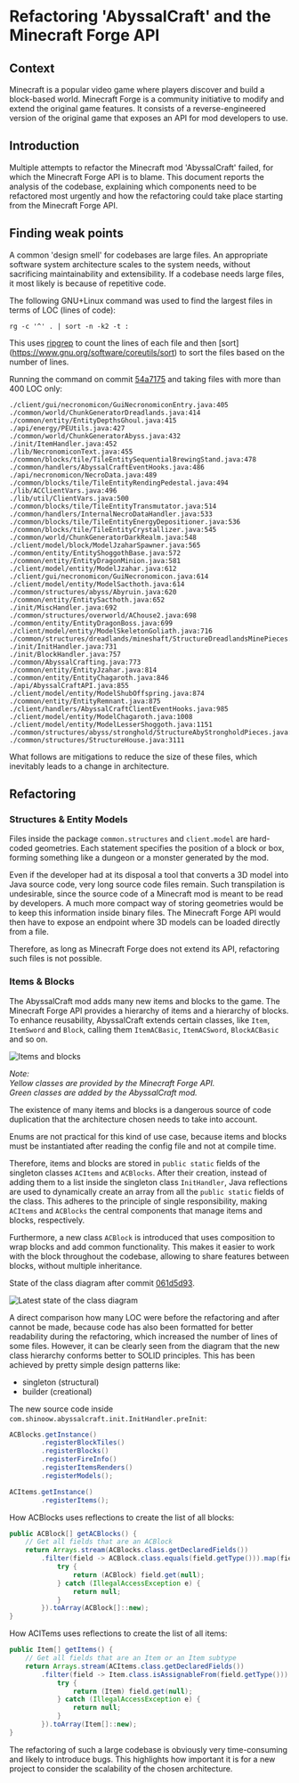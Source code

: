 # Refactoring 'AbyssalCraft' and the Minecraft Forge API

## Context

Minecraft is a popular video game where players discover and build a block-based world. Minecraft Forge is a community
initiative to modify and extend the original game features. It consists of a reverse-engineered version of the original
game that exposes an API for mod developers to use.

## Introduction

Multiple attempts to refactor the Minecraft mod 'AbyssalCraft' failed, for which the Minecraft Forge API is to blame.
This document reports the analysis of the codebase, explaining which components need to be refactored most urgently and
how the refactoring could take place starting from the Minecraft Forge API.

## Finding weak points

A common 'design smell' for codebases are large files. An appropriate software system architecture scales to the system
needs, without sacrificing maintainability and extensibility. If a codebase needs large files, it most likely is because
of repetitive code.

The following GNU+Linux command was used to find the largest files in terms of LOC (lines of code):

```shell
rg -c '^' . | sort -n -k2 -t :
```

This uses [ripgrep](https://github.com/BurntSushi/ripgrep) to count the lines of each file and then [sort]
(https://www.gnu.org/software/coreutils/sort) to sort the files based on the number of lines.

Running the command on
commit [54a7175](https://github.com/devgioele/AbyssalCraft/tree/54a7175b70eb8c48882850eecae51e8de11510bf) and taking
files with more than 400 LOC only:

```text
./client/gui/necronomicon/GuiNecronomiconEntry.java:405
./common/world/ChunkGeneratorDreadlands.java:414
./common/entity/EntityDepthsGhoul.java:415
./api/energy/PEUtils.java:427
./common/world/ChunkGeneratorAbyss.java:432
./init/ItemHandler.java:452
./lib/NecronomiconText.java:455
./common/blocks/tile/TileEntitySequentialBrewingStand.java:478
./common/handlers/AbyssalCraftEventHooks.java:486
./api/necronomicon/NecroData.java:489
./common/blocks/tile/TileEntityRendingPedestal.java:494
./lib/ACClientVars.java:496
./lib/util/ClientVars.java:500
./common/blocks/tile/TileEntityTransmutator.java:514
./common/handlers/InternalNecroDataHandler.java:533
./common/blocks/tile/TileEntityEnergyDepositioner.java:536
./common/blocks/tile/TileEntityCrystallizer.java:545
./common/world/ChunkGeneratorDarkRealm.java:548
./client/model/block/ModelJzaharSpawner.java:565
./common/entity/EntityShoggothBase.java:572
./common/entity/EntityDragonMinion.java:581
./client/model/entity/ModelJzahar.java:612
./client/gui/necronomicon/GuiNecronomicon.java:614
./client/model/entity/ModelSacthoth.java:614
./common/structures/abyss/Abyruin.java:620
./common/entity/EntitySacthoth.java:652
./init/MiscHandler.java:692
./common/structures/overworld/AChouse2.java:698
./common/entity/EntityDragonBoss.java:699
./client/model/entity/ModelSkeletonGoliath.java:716
./common/structures/dreadlands/mineshaft/StructureDreadlandsMinePieces.java:722
./init/InitHandler.java:731
./init/BlockHandler.java:757
./common/AbyssalCrafting.java:773
./common/entity/EntityJzahar.java:814
./common/entity/EntityChagaroth.java:846
./api/AbyssalCraftAPI.java:855
./client/model/entity/ModelShubOffspring.java:874
./common/entity/EntityRemnant.java:875
./client/handlers/AbyssalCraftClientEventHooks.java:985
./client/model/entity/ModelChagaroth.java:1008
./client/model/entity/ModelLesserShoggoth.java:1151
./common/structures/abyss/stronghold/StructureAbyStrongholdPieces.java:1526
./common/structures/StructureHouse.java:3111
```



What follows are mitigations to reduce the size of these files, which inevitably leads to a change in architecture.

## Refactoring

### Structures & Entity Models

Files inside the package `common.structures` and `client.model` are hard-coded geometries. Each statement specifies the
position of a block or box, forming something like a dungeon or a monster generated by the mod.

Even if the developer had at its disposal a tool that converts a 3D model into Java source code, very long source code
files remain. Such transpilation is undesirable, since the source code of a Minecraft mod is meant to be read by
developers. A much more compact way of storing geometries would be to keep this information inside binary files. The
Minecraft Forge API would then have to expose an endpoint where 3D models can be loaded directly from a file.

Therefore, as long as Minecraft Forge does not extend its API, refactoring such files is not possible.

### Items & Blocks

The AbyssalCraft mod adds many new items and blocks to the game. The Minecraft Forge API provides a hierarchy of items
and a hierarchy of blocks. To enhance reusability, AbyssalCraft extends certain classes, like `Item`, `ItemSword`
and `Block`, calling them `ItemACBasic`, `ItemACSword`, `BlockACBasic` and so on.

![Items and blocks](items-blocks.png)

_Note:\
Yellow classes are provided by the Minecraft Forge API.\
Green classes are added by the AbyssalCraft mod._

The existence of many items and blocks is a dangerous source of code duplication that the architecture chosen needs to
take into account.

Enums are not practical for this kind of use case, because items and blocks must be instantiated after reading the
config file and not at compile time.

Therefore, items and blocks are stored in `public static` fields of the singleton classes `ACItems` and `ACBlocks`.
After their creation, instead of adding them to a list inside the singleton class `InitHandler`, Java reflections are
used to dynamically create an array from all the `public static` fields of the class. This adheres to the principle of
single responsibility, making `ACItems` and `ACBlocks` the central components that manage items and blocks,
respectively.

Furthermore, a new class `ACBlock` is introduced that uses composition to wrap blocks and add common functionality. This
makes it easier to work with the block throughout the codebase, allowing to share features between blocks, without
multiple inheritance.

State of the class diagram after
commit [061d5d93](https://github.com/devgioele/AbyssalCraft/tree/061d5d9332be9e71df477253a2bfef449594c8e0).

![Latest state of the class diagram](items-blocks-refactored.png)

A direct comparison how many LOC were before the refactoring and after cannot be made, because code has also been
formatted for better readability during the refactoring, which increased the number of lines of some files. However, it
can be clearly seen from the diagram that the new class hierarchy conforms better to SOLID principles. This has been
achieved by pretty simple design patterns like:

- singleton (structural)
- builder (creational)

The new source code inside `com.shinoow.abyssalcraft.init.InitHandler.preInit`:
```java
ACBlocks.getInstance()
        .registerBlockTiles()
        .registerBlocks()
        .registerFireInfo()
        .registerItemsRenders()
        .registerModels();

ACItems.getInstance()
        .registerItems();
```

How ACBlocks uses reflections to create the list of all blocks:
```java
public ACBlock[] getACBlocks() {
	// Get all fields that are an ACBlock
	return Arrays.stream(ACBlocks.class.getDeclaredFields())
        .filter(field -> ACBlock.class.equals(field.getType())).map(field -> {
			try {
				return (ACBlock) field.get(null);
			} catch (IllegalAccessException e) {
				return null;
			}
		}).toArray(ACBlock[]::new);
}
```

How ACITems uses reflections to create the list of all items:
```java
public Item[] getItems() {
	// Get all fields that are an Item or an Item subtype
	return Arrays.stream(ACItems.class.getDeclaredFields())
        .filter(field -> Item.class.isAssignableFrom(field.getType())).map(field -> {
			try {
				return (Item) field.get(null);
			} catch (IllegalAccessException e) {
				return null;
			}
		}).toArray(Item[]::new);
}
```

The refactoring of such a large codebase is obviously very time-consuming and likely to introduce bugs. This highlights
how important it is for a new project to consider the scalability of the chosen architecture.